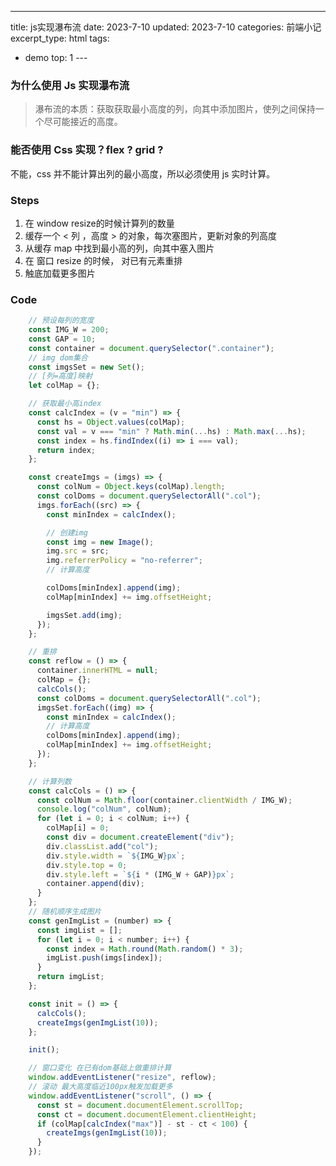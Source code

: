 ---
title: js实现瀑布流
date: 2023-7-10
updated: 2023-7-10
categories: 前端小记
excerpt_type: html
tags:
  - demo
top: 1
​---

### 为什么使用 Js 实现瀑布流

>  瀑布流的本质：获取获取最小高度的列，向其中添加图片，使列之间保持一个尽可能接近的高度。

### 能否使用 Css 实现？flex ? grid ?

不能，css 并不能计算出列的最小高度，所以必须使用 js 实时计算。

### Steps

1. 在 window resize的时候计算列的数量
2. 缓存一个 < 列 ，高度 > 的对象，每次塞图片，更新对象的列高度
3. 从缓存 map 中找到最小高的列，向其中塞入图片
4. 在 窗口 resize 的时候， 对已有元素重排
5. 触底加载更多图片

<!-- more -->

### Code

```js
    // 预设每列的宽度
    const IMG_W = 200;
    const GAP = 10;
    const container = document.querySelector(".container");
    // img dom集合
    const imgsSet = new Set();
    // [列=高度]映射
    let colMap = {};

    // 获取最小高index
    const calcIndex = (v = "min") => {
      const hs = Object.values(colMap);
      const val = v === "min" ? Math.min(...hs) : Math.max(...hs);
      const index = hs.findIndex((i) => i === val);
      return index;
    };

    const createImgs = (imgs) => {
      const colNum = Object.keys(colMap).length;
      const colDoms = document.querySelectorAll(".col");
      imgs.forEach((src) => {
        const minIndex = calcIndex();

        // 创建img
        const img = new Image();
        img.src = src;
        img.referrerPolicy = "no-referrer";
        // 计算高度

        colDoms[minIndex].append(img);
        colMap[minIndex] += img.offsetHeight;

        imgsSet.add(img);
      });
    };

    // 重排
    const reflow = () => {
      container.innerHTML = null;
      colMap = {};
      calcCols();
      const colDoms = document.querySelectorAll(".col");
      imgsSet.forEach((img) => {
        const minIndex = calcIndex();
        // 计算高度
        colDoms[minIndex].append(img);
        colMap[minIndex] += img.offsetHeight;
      });
    };

    // 计算列数
    const calcCols = () => {
      const colNum = Math.floor(container.clientWidth / IMG_W);
      console.log("colNum", colNum);
      for (let i = 0; i < colNum; i++) {
        colMap[i] = 0;
        const div = document.createElement("div");
        div.classList.add("col");
        div.style.width = `${IMG_W}px`;
        div.style.top = 0;
        div.style.left = `${i * (IMG_W + GAP)}px`;
        container.append(div);
      }
    };
    // 随机顺序生成图片
    const genImgList = (number) => {
      const imgList = [];
      for (let i = 0; i < number; i++) {
        const index = Math.round(Math.random() * 3);
        imgList.push(imgs[index]);
      }
      return imgList;
    };

    const init = () => {
      calcCols();
      createImgs(genImgList(10));
    };

    init();

    // 窗口变化 在已有dom基础上做重排计算
    window.addEventListener("resize", reflow);
    // 滚动 最大高度临近100px触发加载更多
    window.addEventListener("scroll", () => {
      const st = document.documentElement.scrollTop;
      const ct = document.documentElement.clientHeight;
      if (colMap[calcIndex("max")] - st - ct < 100) {
        createImgs(genImgList(10));
      }
    });
```

